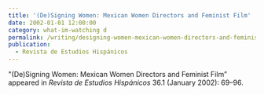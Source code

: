 ```yaml
---
title: '(De)Signing Women: Mexican Women Directors and Feminist Film'
date: 2002-01-01 12:00:00
category: what-im-watching d
permalink: /writing/designing-women-mexican-women-directors-and-feminist-film/
publication:
  - Revista de Estudios Hispánicos
---
```

"(De)Signing Women: Mexican Women Directors and Feminist Film” appeared in <em>Revista de Estudios Hispánicos</em> 36.1 (January 2002): 69–96.
